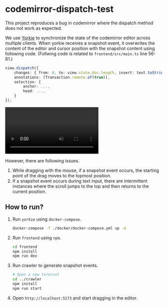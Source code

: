 # codemirror-dispatch-test

This project reproduces a bug in codemirror where the dispatch method does not work as expected.

We use [Yorkie](https://github.com/yorkie-team/yorkie) to synchronize the state of the codemirror editor across multiple clients. When yorkie receives a snapshot event, it overwrites the content of the editor and cursor position with the snapshot content using following code. (Follwing code is related to `frontend/src/main.ts` line 56-81.)

```typescript
view.dispatch({
    changes: { from: 0, to: view.state.doc.length, insert: text.toString() },
    annotations: [Transaction.remote.of(true)],
    selection: {
        anchor: ...,
        head: ...,
    }
});
```

<video src="./video.mp4"></video>

However, there are following issues.

1. While dragging with the mouse, if a snapshot event occurs, the starting point of the drag moves to the topmost position.
2. If a snapshot event occurs during text input, there are intermittent instances where the scroll jumps to the top and then returns to the current position.

## How to run?

1. Run `yorkie` using `docker-compose`.
   ```bash
   docker-compose -f ./docker/docker-compose.yml up -d
   ```
2. Run `frontend` using `npm`.
   ```bash
   cd frontend
   npm install
   npm run dev
   ```
3. Run crawler to generate snapshot events.
   ```bash
   # Open a new terminal
   cd ../crawler
   npm install
   npm run start
   ```
4. Open `http://localhost:5173` and start dragging in the editor.
